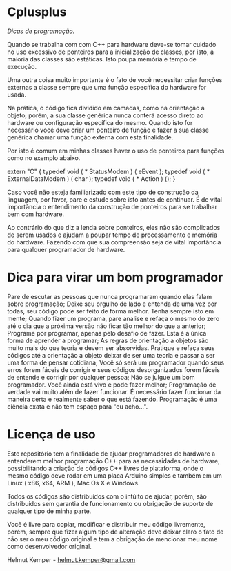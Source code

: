 # Cplusplus

*Dicas de programação.*

Quando se trabalha com com C++ para hardware deve-se tomar cuidado no uso excessivo de ponteiros para a inicialização de classes, por isto, a maioria das classes são estáticas. Isto poupa memória e tempo de execução.

Uma outra coisa muito importante é o fato de você necessitar criar funções externas a classe sempre que uma função específica do hardware for usada.

Na prática, o código fica dividido em camadas, como na orientação a objeto, porém, a sua classe genérica nunca conterá acesso direto ao hardware ou configuração específica do mesmo. Quando isto for necessário você deve criar um ponteiro de função e fazer a sua classe genérica chamar uma função externa com esta finalidade.

Por isto é comum em minhas classes haver o uso de ponteiros para funções como no exemplo abaixo.

extern "C"
{
  typedef void ( * StatusModem ) ( eEvent );
  typedef void ( * ExternalDataModem ) ( char );
  typedef void ( * Action ) ();
}

Caso você não esteja familiarizado com este tipo de construção da linguagem, por favor, pare e estude sobre isto antes de continuar. É de vital importância o entendimento da construção de ponteiros para se trabalhar bem com hardware.

Ao contrário do que diz a lenda sobre ponteiros, eles não são complicados de serem usados e ajudam a poupar tempo de processamento e memória do hardware. Fazendo com que sua compreensão seja de vital importância para qualquer programador de hardware.

# Dica para virar um bom programador

Pare de escutar as pessoas que nunca programaram quando elas falam sobre programação;
Deixe seu orgulho de lado e entenda de uma vez por todas, seu código pode ser feito de forma melhor. Tenha sempre isto em mente;
Quando fizer um programa, pare analise e refaça o mesmo do zero até o dia que a próxima versão não ficar tão melhor do que a anterior;
Programe por programar, apenas pelo desafio de fazer. Esta é a única forma de aprender a programar;
As regras de orientação a objetos são muito mais do que teoria e devem ser absorvidas. Pratique e refaça seus códigos até a orientação a objeto deixar de ser uma teoria e passar a ser uma forma de pensar cotidiana;
Você só será um programador quando seus erros forem fáceis de corrigir e seus códigos desorganizados forem fáceis de entende e corrigir por qualquer pessoa;
Não se julgue um bom programador. Você ainda está vivo e pode fazer melhor;
Programação de verdade vai muito além de fazer funcionar. É necessário fazer funcionar da maneira certa e realmente saber o que está fazendo. Programação é uma ciência exata e não tem espaço para "eu acho...".

# Licença de uso

Este repositório tem a finalidade de ajudar programadores de hardware a entenderem melhor programação C++ para as necessidades
de hardware, possibilitando a criação de códigos C++ livres de plataforma, onde o mesmo código deve rodar em uma placa Arduino
simples e também em um Linux ( x86, x64, ARM ), Mac Os X e Windows.

Todos os códigos são distribuídos com o intúito de ajudar, porém, são distribuídos sem garantia de funcionamento ou obrigação
de suporte de qualquer tipo de minha parte.

Você é livre para copiar, modificar e distribuir meu código livremente, porém, sempre que fizer algum tipo de alteração deve 
deixar claro o fato de não ser o meu código original e tem a obrigação de mencionar meu nome como desenvolvedor original.

Helmut Kemper - helmut.kemper@gmail.com
